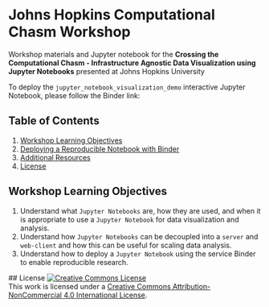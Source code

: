 # Johns Hopkins Computational Chasm Workshop
Workshop materials and Jupyter notebook for the __Crossing the Computational Chasm - Infrastructure Agnostic Data Visualization using Jupyter Notebooks__ presented at Johns Hopkins University

To deploy the `jupyter_notebook_visualization_demo` interactive Jupyter Notebook, please follow the Binder link:

## Table of Contents

1. [Workshop Learning Objectives](#objectives)
2. [Deploying a Reproducible Notebook with Binder](#binder)
3. [Additional Resources](#resources)
4. [License](#license)


<a name="outcomes"/>

## Workshop Learning Objectives

1. Understand what `Jupyter Notebooks` are, how they are used, and when it is appropriate to use a `Jupyter Notebook` for data visualization and analysis.
2. Understand how `Jupyter Notebooks` can be decoupled into a `server` and `web-client` and how this can be useful for scaling data analysis.
3. Understand how to deploy a `Jupyter Notebook` using the service Binder to enable reproducible research.

<a name="license"/>
## License
<a rel="license" href="http://creativecommons.org/licenses/by-nc/4.0/"><img alt="Creative Commons License" style="border-width:0" src="https://i.creativecommons.org/l/by-nc/4.0/88x31.png" /></a><br />This work is licensed under a <a rel="license" href="http://creativecommons.org/licenses/by-nc/4.0/">Creative Commons Attribution-NonCommercial 4.0 International License</a>.

